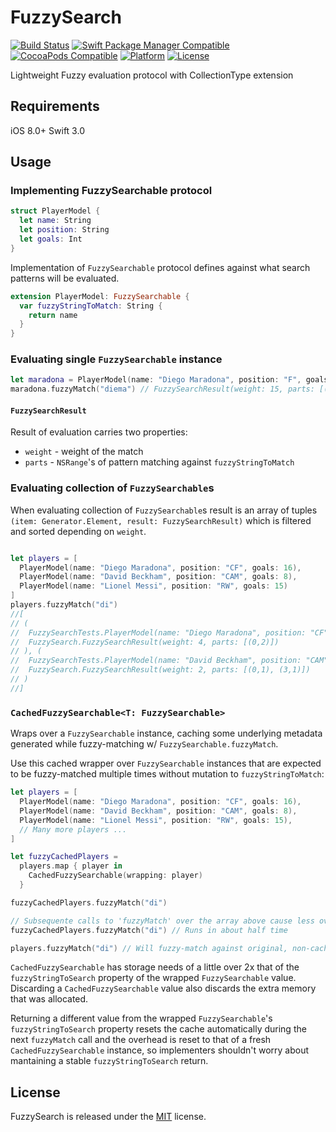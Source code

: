 # FuzzySearch

[![Build Status](https://travis-ci.org/viktorasl/FuzzySearch.svg)](https://travis-ci.org/viktorasl/FuzzySearch)
[![Swift Package Manager Compatible](https://img.shields.io/badge/Swift%20Package%20Manager-compatible-4BC51D.svg?style=flat)](https://github.com/apple/swift-package-manager)
[![CocoaPods Compatible](https://img.shields.io/cocoapods/v/SwiftHEXColors.svg)](https://img.shields.io/cocoapods/v/FuzzySearch.svg)
[![Platform](https://img.shields.io/cocoapods/p/SwiftHEXColors.svg?style=flat)](http://cocoadocs.org/docsets/FuzzySearch)
[![License](https://img.shields.io/cocoapods/l/SwiftHEXColors.svg)](https://raw.githubusercontent.com/viktorasl/FuzzySearch/master/LICENSE)

Lightweight Fuzzy evaluation protocol with CollectionType extension

## Requirements

iOS 8.0+
Swift 3.0

## Usage

### Implementing FuzzySearchable protocol

```swift
struct PlayerModel {
  let name: String
  let position: String
  let goals: Int
}
```

Implementation of `FuzzySearchable` protocol defines against what search patterns will be evaluated.
```swift
extension PlayerModel: FuzzySearchable {
  var fuzzyStringToMatch: String {
    return name
  }
}
```

### Evaluating single `FuzzySearchable` instance

```swift
let maradona = PlayerModel(name: "Diego Maradona", position: "F", goals: 16)
maradona.fuzzyMatch("diema") // FuzzySearchResult(weight: 15, parts: [(0,3), (6,2)])
```

#### `FuzzySearchResult`

Result of evaluation carries two properties:
- `weight` - weight of the match
- `parts` - `NSRange`'s of pattern matching against `fuzzyStringToMatch`

### Evaluating collection of `FuzzySearchable`s

When evaluating collection of `FuzzySearchable`s result is an array of tuples `(item: Generator.Element, result: FuzzySearchResult)` which is filtered and sorted depending on `weight`.

```swift

let players = [
  PlayerModel(name: "Diego Maradona", position: "CF", goals: 16),
  PlayerModel(name: "David Beckham", position: "CAM", goals: 8),
  PlayerModel(name: "Lionel Messi", position: "RW", goals: 15)
]
players.fuzzyMatch("di")
//[
// (
//  FuzzySearchTests.PlayerModel(name: "Diego Maradona", position: "CF", goals: 16),
//  FuzzySearch.FuzzySearchResult(weight: 4, parts: [(0,2)])
// ), (
//  FuzzySearchTests.PlayerModel(name: "David Beckham", position: "CAM", goals: 8),
//  FuzzySearch.FuzzySearchResult(weight: 2, parts: [(0,1), (3,1)])
// )
//]
```

### `CachedFuzzySearchable<T: FuzzySearchable>`

Wraps over a `FuzzySearchable` instance, caching some underlying metadata generated while fuzzy-matching w/ `FuzzySearchable.fuzzyMatch`.

Use this cached wrapper over `FuzzySearchable` instances that are expected to be fuzzy-matched multiple times without mutation to `fuzzyStringToMatch`:

```swift
let players = [
  PlayerModel(name: "Diego Maradona", position: "CF", goals: 16),
  PlayerModel(name: "David Beckham", position: "CAM", goals: 8),
  PlayerModel(name: "Lionel Messi", position: "RW", goals: 15),
  // Many more players ...
]

let fuzzyCachedPlayers =
  players.map { player in 
    CachedFuzzySearchable(wrapping: player) 
  }

fuzzyCachedPlayers.fuzzyMatch("di")

// Subsequente calls to 'fuzzyMatch' over the array above cause less overhead when re-matching
fuzzyCachedPlayers.fuzzyMatch("di") // Runs in about half time

players.fuzzyMatch("di") // Will fuzzy-match against original, non-cached PlayerModel values.
```

`CachedFuzzySearchable` has storage needs of a little over 2x that of the `fuzzyStringToSearch` property of the wrapped `FuzzySearchable` value. Discarding a `CachedFuzzySearchable` value also discards the extra memory that was allocated.

Returning a different value from the wrapped `FuzzySearchable`'s `fuzzyStringToSearch` property resets the cache automatically during the next `fuzzyMatch` call and the overhead is reset to that of a fresh `CachedFuzzySearchable` instance, so implementers shouldn't worry about mantaining a stable `fuzzyStringToSearch` return.

## License

FuzzySearch is released under the [MIT](LICENSE) license.
